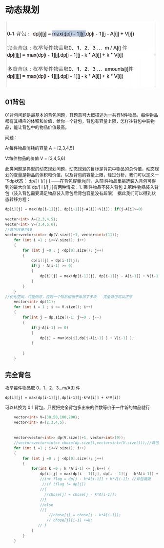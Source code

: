 # 动态规划

![image-20220414021105832](.\img\image-20220414021105832.png)



## 01背包

01背包问题是最基本的背包问题，其题意可大概描述为一共有N件物品，每件物品都有其相应的体积和价值，给你一个背包，背包有容量上限，怎样往背包中装物品，能让背包中的物品价值最高。

问题：

A:每件物品消耗的容量  A = [2,3,4,5]

V:每件物品的价值 V = [3,4,5,6]

此类问题是典型的动态规划问题，动态规划的目标是背包中物品的总价值，动态规划的变量是物品的体积和价值，以及背包的容量上限，经过分析，我们可以定义一下dp状态：
       dp/[ i ]/[ j ] ——在背包容量为j时，从前i件物品里挑选装入背包可得到的最大价值 
       dp/[ i ]/[ j ]有两种情况：1. 第i件物品不装入背包 2.第i件物品装入背包（装入背包需要满足物品装入背包后背包容量没有超限）
       据此我们可以得到状态转移方程：

```c++
dp[i][j] = max(dp[i-1][j], dp[i-1][j-A[i]]+V[i]); if(j-A[i]>=0)

vector<int> A={2,3,4,5};
vector<int> V={3,4,5,6};    
//背包容量为10
vector<vector<int>> dp(V.size()+1, vector<int>(11));
    for (int i =1 ; i<=V.size(); i++)
    {
        for (int j =0 ; j <dp[0].size(); j++)
        {
            dp[i][j] = dp[i-1][j];
            if(j - A[i-1] >= 0)
            {
                dp[i][j] = max(dp[i-1][j], dp[i-1][j - A[i-1]] + V[i-1]);
            }
        }
    }
//优化空间，只能倒序，否则一个物品相当于添加了多次---完全背包可以正序
    vector<int> dp(11);
    for (int i = 1 ; i <= V.size(); i++)
    {
        for(int j = dp.size()-1; j>=0 ; j--)
        {
            if(j-A[i-1] >= 0)
            {
                dp[j] = max(dp[j],dp[j-A[i-1] ] + V[i-1] );
            }

        }
    }
```

## 完全背包

枚举每件物品取 0，1，2，3...m/A[I] 件

```
dp[i][j] = max(dp[i-1][j],dp[i-1][j-k*A[i]] + k*V[i])
```

可以转换为 0 1 背包，只要把完全背包多出来的件数等价于一件新的物品就行

```c++
    vector<int> V={30,50,100,200};
    vector<int> A={2,3,4,5};


    vector<vector<int>> dp(V.size()+1, vector<int>(9));
	//vector<vector<int>> chose(dp.size(),vector<int>(V.size()));//背包溯源
    for (int i =1 ; i<=V.size(); i++)
    {
        for (int j =0 ; j <dp[0].size(); j++)
        {
            for(int k =0 ; k *A[i-1] <= j;k++) { 
                dp[i][j] = max(dp[i - 1][j], dp[i - 1][j - k*A[i-1]] + k*V[i-1]);
                //int flag = dp[j - k*A[i-1]] + k*V[i-1]; //背包溯源
                 //if (flag != dp[j])
                //{
                  //chose[j] = chose[j - k*A[i-1]];
                //}
                //else
                //{
                    //chose[j] = chose[j - k*A[i-1]];
                   // chose[j][i-1] +=k;
               // }
            }
        }
    }
```





